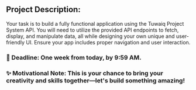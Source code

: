 ## Project Description:

Your task is to build a fully functional application using the Tuwaiq Project System API. You will need to utilize the provided API endpoints to fetch, display, and manipulate data, all while designing your own unique and user-friendly UI. Ensure your app includes proper navigation and user interaction.

### 📝 Deadline: One week from today, by 9:59 AM.

### ✨ Motivational Note: This is your chance to bring your creativity and skills together—let's build something amazing!
